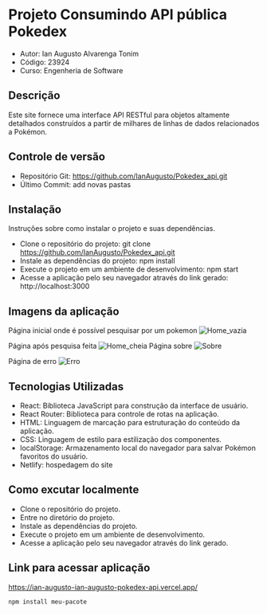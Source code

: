 # Projeto Consumindo API pública Pokedex

- Autor: Ian Augusto Alvarenga Tonim 
- Código: 23924
- Curso: Engenheria de Software

## Descrição 

Este site fornece uma interface API RESTful para objetos altamente detalhados construídos a partir de milhares de linhas de dados relacionados a Pokémon.

## Controle de versão 

- Repositório Git: https://github.com/IanAugusto/Pokedex_api.git <br/>
- Último Commit: add novas pastas

## Instalação

Instruções sobre como instalar o projeto e suas dependências.

- Clone o repositório do projeto: git clone https://github.com/IanAugusto/Pokedex_api.git
- Instale as dependências do projeto: npm install
- Execute o projeto em um ambiente de desenvolvimento: npm start
- Acesse a aplicação pelo seu navegador através do link gerado: http://localhost:3000


## Imagens da aplicação
Página inicial onde é possível pesquisar por um pokemon
![Home_vazia](https://github.com/IanAugusto/IanAugusto-IanAugusto-Pokedex_api/assets/99494598/1c1f42f0-db9a-4acb-915f-0b6730b43289)

Página após pesquisa feita
![Home_cheia](https://github.com/IanAugusto/IanAugusto-IanAugusto-Pokedex_api/assets/99494598/20cb5013-92cd-40b1-873d-fe3bbf2c9f71)
Página sobre
![Sobre](https://github.com/IanAugusto/IanAugusto-IanAugusto-Pokedex_api/assets/99494598/0fff1365-23a6-40f3-8733-f561d8d15c06)

Página de erro
![Erro](https://github.com/IanAugusto/IanAugusto-IanAugusto-Pokedex_api/assets/99494598/73ca2c69-5855-43fc-ae02-606ab8a3b4e9)

## Tecnologias Utilizadas

- React: Biblioteca JavaScript para construção da interface de usuário.
- React Router: Biblioteca para controle de rotas na aplicação.
- HTML: Linguagem de marcação para estruturação do conteúdo da aplicação.
- CSS: Linguagem de estilo para estilização dos componentes.
- localStorage: Armazenamento local do navegador para salvar Pokémon favoritos do usuário.
- Netlify: hospedagem do site

## Como excutar localmente 
- Clone o repositório do projeto.
- Entre no diretório do projeto.
- Instale as dependências do projeto.
- Execute o projeto em um ambiente de desenvolvimento.
- Acesse a aplicação pelo seu navegador através do link gerado.

## Link para acessar aplicação
https://ian-augusto-ian-augusto-pokedex-api.vercel.app/

```bash
npm install meu-pacote


